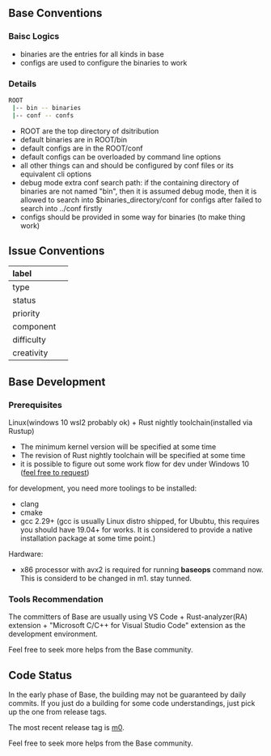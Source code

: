 ## Base Conventions

### Baisc Logics

* binaries are the entries for all kinds in base
* configs are used to configure the binaries to work 

### Details

```bash
ROOT
 |-- bin -- binaries
 |-- conf -- confs
```

* ROOT are the top directory of dsitribution  
* default binaries are in ROOT/bin
* default configs are in the ROOT/conf
* default configs can be overloaded by command line options
* all other things can and should be configured by conf files or its equivalent cli options
* debug mode extra conf search path: if the containing directory of binaries are not named "bin", then it is assumed debug mode, then it is allowed to search into $binaries_directory/conf for configs after failed to search into ../conf firstly
* configs should be provided in some way for binaries (to make thing work)


## Issue Conventions

| label | |
|:--|:--|
|type | |
|status| | 
|priority| | 
|component| |
|difficulty| | 
|creativity| |


## Base Development

### Prerequisites

Linux(windows 10 wsl2 probably ok) + Rust nightly toolchain(installed via Rustup)

* The minimum kernel version will be specified at some time
* The revision of Rust nightly toolchain will be specified at some time
* it is possible to figure out some work flow for dev under Windows 10 ([feel free to request](https://github.com/tensorbase/tensorbase/issues))

for development, you need more toolings to be installed:
* clang
* cmake
* gcc 2.29+ (gcc is usually Linux distro shipped, for Ububtu, this requires you should have 19.04+ for works. It is considered to provide a native installation package at some time point.)

Hardware:
* x86 processor with avx2 is required for running __baseops__ command now. This is considerd to be changed in m1. stay tunned.

### Tools Recommendation

The committers of Base are usually using VS Code + Rust-analyzer(RA) extension + "Microsoft C/C++ for Visual Studio Code" extension as the development environment.

Feel free to seek more helps from the Base community.

## Code Status

In the early phase of Base, the building may not be guaranteed by daily commits. If you just do a building for some code understandings, just pick up the one from release tags. 

The most recent release tag is [m0](https://github.com/tensorbase/tensorbase/tree/m0).

Feel free to seek more helps from the Base community.